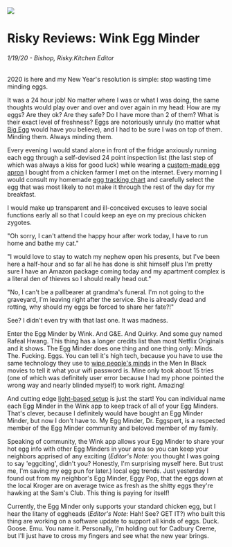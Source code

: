<img class="hero-image" src="/assets/posts/rr-egg-minder-hero.jpg" />

# Risky Reviews: Wink Egg Minder
###### 1/19/20 - Bishop, Risky.Kitchen Editor

2020 is here and my New Year's resolution is simple: stop wasting time minding eggs. 

It was a 24 hour job! No matter where I was or what I was doing, the same thoughts would play over and over and over again in my head: How are my eggs? Are they ok? Are they safe? Do I have more than 2 of them? What is their exact level of freshness? Eggs are notoriously unruly (no matter what <a href="https://www.incredibleegg.org/cooking-school/tips-tricks/egg-storage/" title="How do you slightly beat an egg? RIDDLE ME THAT, AMERICAN EGG BOARD." target="_blank">Big Egg</a> would have you believe), and I had to be sure I was on top of them. Minding them. Always minding them.

Every evening I would stand alone in front of the fridge anxiously running each egg through a self-devised 24 point inspection list (the last step of which was always a kiss for good luck) while wearing a <a href="https://www.etsy.com/listing/506360442/homesteaders-apron-domestic-goddess" title="It is worth every goddamn penny." target="_blank">custom-made egg apron</a> I bought from a chicken farmer I met on the internet. Every morning I would consult my homemade <a href="https://www.fresheggsdaily.com/2017/01/free-customizable-printable-egg.html" title="Do you know how hard it is to come up with a dozen names every week?" target="_blank">egg tracking chart</a> and carefully select the egg that was most likely to not make it through the rest of the day for my breakfast. 

I would make up transparent and ill-conceived excuses to leave social functions early all so that I could keep an eye on my precious chicken zygotes. 

"Oh sorry, I can't attend the happy hour after work today, I have to run home and bathe my cat."

"I would love to stay to watch my nephew open his presents, but I've been here a half-hour and so far all he has done is shit himself plus I'm pretty sure I have an Amazon package coming today and my apartment complex is a literal den of thieves so I should really head out."

"No, I can't be a pallbearer at grandma's funeral. I'm not going to the graveyard, I'm leaving right after the service. She is already dead and rotting, why should my eggs be forced to share her fate?!"

See? I didn't even try with that last one. It was madness. 

Enter the Egg Minder by Wink. And G&E. And Quirky. And some guy named Rafeal Hwang. This thing has a longer credits list than most Netflix Originals and it shows. The Egg Minder does one thing and one thing only: Minds. The. Fucking. Eggs. You can tell it's high tech, because you have to use the same technology they use to <a href="https://meninblack.fandom.com/wiki/Neuralyzer" title="Last edited 3 months ago?! Are you serious? Wow, don't fuck with the MiB fandom." target="_blank">wipe people's minds</a> in the Men In Black movies to tell it what your wifi password is. Mine only took about 15 tries (one of which was definitely user error because I had my phone pointed the wrong way and nearly blinded myself) to work right. Amazing! 

And cutting edge <a href="https://www.youtube.com/watch?v=1HL4vT5EwHs" title="Wait, 2016? I could have been doing this since 2016?! GODDAMNIT." target="_blank">light-based setup</a> is just the start! You can individual name each Egg Minder in the Wink app to keep track of all of your Egg Minders. That's clever, because I definitely would have bought an Egg Minder Minder, but now I don't have to. My Egg Minder, Dr. Eggspert, is a respected member of the Egg Minder community and beloved member of my family. 

Speaking of community, the Wink app allows your Egg Minder to share your hot egg info with other Egg Minders in your area so you can  keep your neighbors apprised of any exciting (*Editor's Note:* you thought I was going to say 'eggciting', didn't you? Honestly, I'm surprising myself here. But trust me, I'm saving my egg pun for later.) local egg trends. Just yesterday I found out from my neighbor's Egg Minder, Eggy Pop, that the eggs down at the local Kroger are on average twice as fresh as the shitty eggs they're hawking at the Sam's Club. This thing is paying for itself!

Currently, the Egg Minder only supports your standard chicken egg, but I hear the litany of eggheads (*Editor's Note:* Hah! See? GET IT?) who built this thing are working on a software update to support all kinds of eggs. Duck. Goose. Emu. You name it. Personally, I'm holding out for Cadbury Creme, but I'll just have to cross my fingers and see what the new year brings. 

